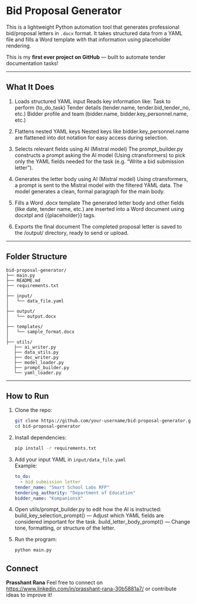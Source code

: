 # Bid Proposal Generator 
This is a lightweight Python automation tool that generates professional bid/proposal letters in `.docx` format. It takes structured data from a YAML file and fills a Word template with that information using placeholder rendering.

This is my **first ever project on GitHub** — built to automate tender documentation tasks!

---

## What It Does

1. Loads structured YAML input
      Reads key information like:
         Task to perform (to_do_task)
         Tender details (tender.name, tender.bid_tender_no, etc.)
         Bidder profile and team (bidder.name, bidder.key_personnel.name, etc.)

2. Flattens nested YAML keys
      Nested keys like bidder.key_personnel.name are flattened into dot notation for easy access during selection.

3. Selects relevant fields using AI (Mistral model)
      The prompt_builder.py constructs a prompt asking the AI model (Using ctransformers) to pick only the YAML fields needed for the task (e.g. “Write a bid submission letter”).

4. Generates the letter body using AI (Mistral model)
      Using ctransformers, a prompt is sent to the Mistral model with the filtered YAML data. The model generates a clean, formal paragraph for the main body.

5. Fills a Word .docx template
      The generated letter body and other fields (like date, tender name, etc.) are inserted into a Word document using docxtpl and {{placeholder}} tags.

6. Exports the final document
      The completed proposal letter is saved to the /output/ directory, ready to send or upload.
---

## Folder Structure

```
bid-proposal-generator/
├── main.py
├── README.md
├── requirements.txt
│
├── input/
│   └── data_file.yaml
│
├── output/
│   └── output.docx
│
├── templates/
│   └── sample_format.docx
│
├── utils/
   ├── ai_writer.py
   ├── data_utils.py
   ├── doc_writer.py
   ├── model_loader.py
   ├── prompt_builder.py
   └── yaml_loader.py

```

---

## How to Run

1. Clone the repo:
   ```bash
   git clone https://github.com/your-username/bid-proposal-generator.git
   cd bid-proposal-generator
   ```

2. Install dependencies:
   ```bash
   pip install -r requirements.txt
   ```

3. Add your input YAML in `input/data_file.yaml`  
   Example:
   ```yaml
   to_do:
     - bid submission letter
   tender_name: "Smart School Labs RFP"
   tendering_authority: "Department of Education"
   bidder_name: "KompanionsX"
   ```
4. Open utils/prompt_builder.py to edit how the AI is instructed:
   build_key_selection_prompt() — Adjust which YAML fields are considered important for the task.
   build_letter_body_prompt() — Change tone, formatting, or structure of the letter.

5. Run the program:
   ```bash
   python main.py
   ```

## Connect
**Prasshant Rana** 
Feel free to connect on https://www.linkedin.com/in/prasshant-rana-30b5881a7/ or contribute ideas to improve it!
 
